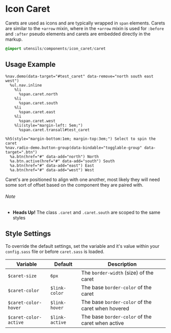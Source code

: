 
# Icon Caret
Carets are used as icons and are typically wrapped in `span` elements.
Carets are similar to the `+arrow` mixin, where in the `+arrow` mixin is
used for `:before` and `:after` pseudo elements and carets are embedded
directly in the markup.

```sass
@import utensils/components/icon_caret/caret
```

## Usage Example

<!--~ markup/caret.html.haml -->
```haml
%nav.demo(data-target="#test_caret" data-remove="north south east west")
  %ul.nav.inline
    %li
      %span.caret.north
    %li
      %span.caret.south
    %li
      %span.caret.east
    %li
      %span.caret.west
    %li(style="margin-left: 5em;")
      %span.caret.transall#test_caret

%h5(style="margin-bottom:1em; margin-top:3em;") Select to spin the caret
%nav.radio-demo.button-group(data-bindable="togglable-group" data-target=".btn")
  %a.btn(href="#" data-add="north") North
  %a.btn.active(href="#" data-add="south") South
  %a.btn(href="#" data-add="east") East
  %a.btn(href="#" data-add="west") West
```
<!-- end -->

Caret's are positioned to align with one another, most likely they will
need some sort of offset based on the component they are paired with.

###### Note
- **Heads Up!** The class `.caret` and `.caret.south` are scoped to the
same styles


## Style Settings
To override the default settings, set the variable and it's value
within your `config.sass` file or before `caret.sass` is loaded.

Variable              | Default        | Description
--------------------- | -------------  | -------------------------------------------
`$caret-size`         | `6px`          | The `border-width` (size) of the caret
`$caret-color`        | `$link-color`  | The base `border-color` of the caret
`$caret-color-hover`  | `$link-hover`  | The base `border-color` of the caret when hovered
`$caret-color-active` | `$link-active` | The base `border-color` of the caret when active

